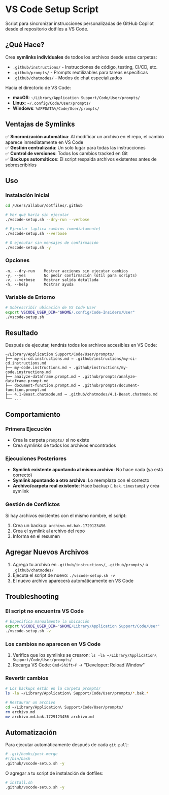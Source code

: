 # VS Code Setup Script

Script para sincronizar instrucciones personalizadas de GitHub Copilot desde el repositorio dotfiles a VS Code.

## ¿Qué Hace?

Crea **symlinks individuales** de todos los archivos desde estas carpetas:

- `.github/instructions/` - Instrucciones de código, testing, CI/CD, etc.
- `.github/prompts/` - Prompts reutilizables para tareas específicas
- `.github/chatmodes/` - Modos de chat especializados

Hacia el directorio de VS Code:

- **macOS**: `~/Library/Application Support/Code/User/prompts/`
- **Linux**: `~/.config/Code/User/prompts/`
- **Windows**: `%APPDATA%/Code/User/prompts/`

## Ventajas de Symlinks

✅ **Sincronización automática**: Al modificar un archivo en el repo, el cambio aparece inmediatamente en VS Code  
✅ **Gestión centralizada**: Un solo lugar para todas las instrucciones  
✅ **Control de versiones**: Todos los cambios tracked en Git  
✅ **Backups automáticos**: El script respalda archivos existentes antes de sobrescribirlos

## Uso

### Instalación Inicial

```bash
cd /Users/allabur/dotfiles/.github

# Ver qué haría sin ejecutar
./vscode-setup.sh --dry-run --verbose

# Ejecutar (aplica cambios inmediatamente)
./vscode-setup.sh --verbose

# O ejecutar sin mensajes de confirmación
./vscode-setup.sh -y
```

### Opciones

```
-n, --dry-run    Mostrar acciones sin ejecutar cambios
-y, --yes        No pedir confirmación (útil para scripts)
-v, --verbose    Mostrar salida detallada
-h, --help       Mostrar ayuda
```

### Variable de Entorno

```bash
# Sobrescribir ubicación de VS Code User
export VSCODE_USER_DIR="$HOME/.config/Code-Insiders/User"
./vscode-setup.sh
```

## Resultado

Después de ejecutar, tendrás todos los archivos accesibles en VS Code:

```
~/Library/Application Support/Code/User/prompts/
├── my-ci-cd.instructions.md → .github/instructions/my-ci-cd.instructions.md
├── my-code.instructions.md → .github/instructions/my-code.instructions.md
├── analyze-dataframe.prompt.md → .github/prompts/analyze-dataframe.prompt.md
├── document-function.prompt.md → .github/prompts/document-function.prompt.md
├── 4.1-Beast.chatmode.md → .github/chatmodes/4.1-Beast.chatmode.md
└── ...
```

## Comportamiento

### Primera Ejecución

- Crea la carpeta `prompts/` si no existe
- Crea symlinks de todos los archivos encontrados

### Ejecuciones Posteriores

- **Symlink existente apuntando al mismo archivo**: No hace nada (ya está correcto)
- **Symlink apuntando a otro archivo**: Lo reemplaza con el correcto
- **Archivo/carpeta real existente**: Hace backup (`.bak.timestamp`) y crea symlink

### Gestión de Conflictos

Si hay archivos existentes con el mismo nombre, el script:

1. Crea un backup: `archivo.md.bak.1729123456`
2. Crea el symlink al archivo del repo
3. Informa en el resumen

## Agregar Nuevos Archivos

1. Agrega tu archivo en `.github/instructions/`, `.github/prompts/` o `.github/chatmodes/`
2. Ejecuta el script de nuevo: `./vscode-setup.sh -v`
3. El nuevo archivo aparecerá automáticamente en VS Code

## Troubleshooting

### El script no encuentra VS Code

```bash
# Especifica manualmente la ubicación
export VSCODE_USER_DIR="$HOME/Library/Application Support/Code/User"
./vscode-setup.sh -v
```

### Los cambios no aparecen en VS Code

1. Verifica que los symlinks se crearon: `ls -la ~/Library/Application\ Support/Code/User/prompts/`
2. Recarga VS Code: `Cmd+Shift+P` → "Developer: Reload Window"

### Revertir cambios

```bash
# Los backups están en la carpeta prompts/
ls -la ~/Library/Application\ Support/Code/User/prompts/*.bak.*

# Restaurar un archivo
cd ~/Library/Application\ Support/Code/User/prompts/
rm archivo.md
mv archivo.md.bak.1729123456 archivo.md
```

## Automatización

Para ejecutar automáticamente después de cada `git pull`:

```bash
# .git/hooks/post-merge
#!/bin/bash
.github/vscode-setup.sh -y
```

O agregar a tu script de instalación de dotfiles:

```bash
# install.sh
.github/vscode-setup.sh -y
```
